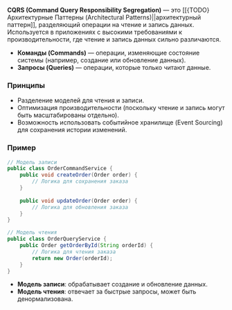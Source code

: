
**CQRS (Command Query Responsibility Segregation)** — это [[{TODO} Архитектурные Паттерны (Architectural Patterns)||архитектурный паттерн]], разделяющий операции на чтение и запись данных. Используется в приложениях с высокими требованиями к производительности, где чтение и запись данных сильно различаются.

- **Команды (Commands)** — операции, изменяющие состояние системы (например, создание или обновление данных).
- **Запросы (Queries)** — операции, которые только читают данные.


### Принципы

- Разделение моделей для чтения и записи.
- Оптимизация производительности (поскольку чтение и запись могут быть масштабированы отдельно).
- Возможность использовать событийное хранилище (Event Sourcing) для сохранения истории изменений.


### Пример

```java 
// Модель записи
public class OrderCommandService {
    public void createOrder(Order order) {
        // Логика для сохранения заказа
    }
	
    public void updateOrder(Order order) {
        // Логика для обновления заказа
    }
}

// Модель чтения
public class OrderQueryService {
    public Order getOrderById(String orderId) {
        // Логика для чтения заказа
        return new Order(orderId);
    }
}
```

- **Модель записи**: обрабатывает создание и обновление данных.
- **Модель чтения**: отвечает за быстрые запросы, может быть денормализована.